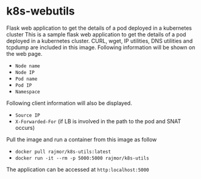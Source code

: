 # k8s-webutils
Flask web application to get the details of a pod deployed in a kubernetes cluster
This is a sample flask web application to get the details of a pod deployed in a kubernetes cluster. CURL, wget, IP utilities, DNS utilities and tcpdump are included in this image.
Following information will be shown on the web page.
- `Node name`
- `Node IP`
- `Pod name`
- `Pod IP`
- `Namespace`

Following client information will also be displayed.
- `Source IP`
- `X-Forwarded-For` (if LB is involved in the path to the pod and SNAT occurs)

Pull the image and run a container from this image as follow
- `docker pull rajmor/k8s-utils:latest`
- `docker run -it --rm -p 5000:5000 rajmor/k8s-utils`  

The application can be accessed at `http:localhost:5000`
